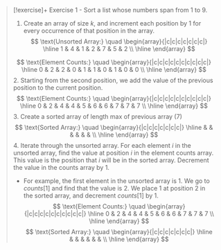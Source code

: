 
> [!exercise]+ Exercise 1 - Sort a list whose numbers span from 1 to 9. 
> 
>  1. Create an array of size $k$, and increment each position by 1 for every occurrence of that position in the array. 
> $$
> \text{Unsorted Array:} \quad \begin{array}{|c|c|c|c|c|c|c|}
> \hline
> 1 & 4 & 1 & 2 & 7 & 5 & 2 \\
> \hline
> \end{array}
> $$
> 
> $$
> \text{Element Counts:} \quad \begin{array}{|c|c|c|c|c|c|c|c|c|c|}
> \hline
> 0 & 2 & 2 & 0 & 1 & 1 & 0 & 1 & 0 & 0 \\
> \hline
> \end{array}
> $$
> 2. Starting from the second position, we add the value of the previous position to the current position.
>  $$
> \text{Element Counts:} \quad \begin{array}{|c|c|c|c|c|c|c|c|c|c|}
> \hline
> 0 & 2 & 4 & 4 & 5 & 6 & 6 & 7 & 7 & 7 \\
> \hline
> \end{array}
> $$
> 3. Create a sorted array of length max of previous array (7)
> $$
> \text{Sorted Array:} \quad \begin{array}{|c|c|c|c|c|c|c|}
> \hline
>  &  &  &  &  &  &  \\
> \hline
> \end{array}
> $$
> 4. Iterate through the unsorted array. For each element $i$ in the unsorted array, find the value at position $i$ in the element counts array. This value is the position that $i$ will be in the sorted array. Decrement the value in the counts array by 1.  
> - For example, the first element in the unsorted array is 1. We go to $counts[1]$ and find that the value is $2$. We place $1$ at position $2$ in the sorted array, and decrement $counts[1]$ by 1. 
>  $$
> \text{Element Counts:} \quad \begin{array}{|c|c|c|c|c|c|c|c|c|c|}
> \hline
> 0 & 2 & 4 & 4 & 5 & 6 & 6 & 7 & 7 & 7 \\
> \hline
> \end{array}
> $$
> $$
> \text{Sorted Array:} \quad \begin{array}{|c|c|c|c|c|c|c|}
> \hline
>  &  &  &  &  &  &  \\
> \hline
> \end{array}
> $$
